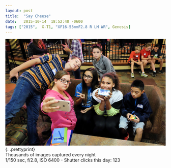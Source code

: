 ```yaml
---
layout: post
title:  "Say Cheese"
date:   2015-10-14  18:52:40 -0600
tags: ["2015",  X-T1, "XF16-55mmF2.8 R LM WR", Genesis]
---
```

![:title](/images/2015/2015_1014_DSCF2372.jpg)
{: .prettyprint}  
Thousands of images captured every night  
1/150 sec, f/2.8, ISO 6400 - Shutter clicks this day: 123